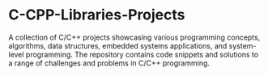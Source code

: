 # C-CPP-Libraries-Projects
A collection of C/C++ projects showcasing various programming concepts, algorithms, data structures, embedded systems applications, and system-level programming. The repository contains code snippets and solutions to a range of challenges and problems in C/C++ programming.
